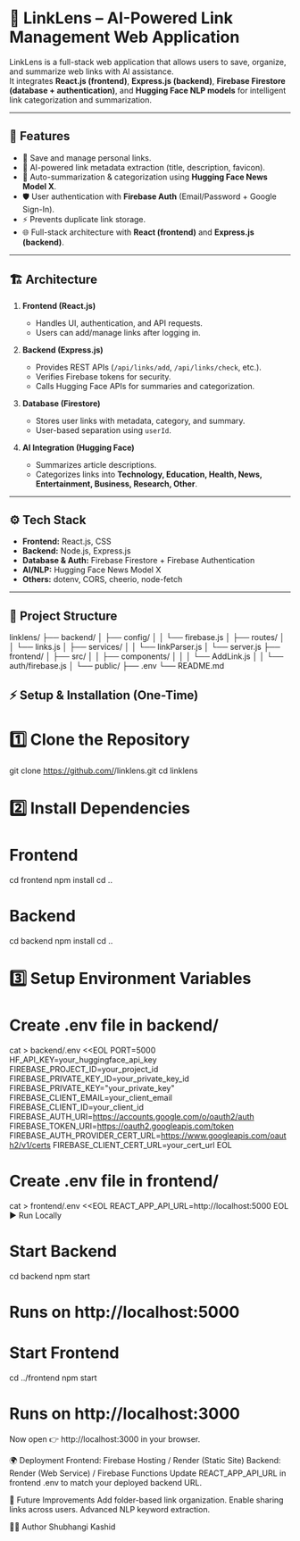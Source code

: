 # 📌 LinkLens – AI-Powered Link Management Web Application

LinkLens is a full-stack web application that allows users to save, organize, and summarize web links with AI assistance.  
It integrates **React.js (frontend)**, **Express.js (backend)**, **Firebase Firestore (database + authentication)**, and **Hugging Face NLP models** for intelligent link categorization and summarization.

---

## 🚀 Features
- 🔗 Save and manage personal links.
- 🤖 AI-powered link metadata extraction (title, description, favicon).
- 📰 Auto-summarization & categorization using **Hugging Face News Model X**.
- 🛡️ User authentication with **Firebase Auth** (Email/Password + Google Sign-In).
- ⚡ Prevents duplicate link storage.
- 🌐 Full-stack architecture with **React (frontend)** and **Express.js (backend)**.

---

## 🏗️ Architecture
1. **Frontend (React.js)**  
   - Handles UI, authentication, and API requests.  
   - Users can add/manage links after logging in.

2. **Backend (Express.js)**  
   - Provides REST APIs (`/api/links/add`, `/api/links/check`, etc.).  
   - Verifies Firebase tokens for security.  
   - Calls Hugging Face APIs for summaries and categorization.

3. **Database (Firestore)**  
   - Stores user links with metadata, category, and summary.  
   - User-based separation using `userId`.

4. **AI Integration (Hugging Face)**  
   - Summarizes article descriptions.  
   - Categorizes links into **Technology, Education, Health, News, Entertainment, Business, Research, Other**.

---

## ⚙️ Tech Stack
- **Frontend:** React.js, CSS  
- **Backend:** Node.js, Express.js  
- **Database & Auth:** Firebase Firestore + Firebase Authentication  
- **AI/NLP:** Hugging Face News Model X  
- **Others:** dotenv, CORS, cheerio, node-fetch  

---

## 📂 Project Structure
linklens/
├── backend/
│ ├── config/
│ │ └── firebase.js
│ ├── routes/
│ │ └── links.js
│ ├── services/
│ │ └── linkParser.js
│ └── server.js
├── frontend/
│ ├── src/
│ │ ├── components/
│ │ │ └── AddLink.js
│ │ └── auth/firebase.js
│ └── public/
├── .env
└── README.md


## ⚡ Setup & Installation (One-Time)

# 1️⃣ Clone the Repository
git clone https://github.com/<your-username>/linklens.git
cd linklens

# 2️⃣ Install Dependencies
# Frontend
cd frontend
npm install
cd ..

# Backend
cd backend
npm install
cd ..

# 3️⃣ Setup Environment Variables
# Create .env file in backend/
cat > backend/.env <<EOL
PORT=5000
HF_API_KEY=your_huggingface_api_key
FIREBASE_PROJECT_ID=your_project_id
FIREBASE_PRIVATE_KEY_ID=your_private_key_id
FIREBASE_PRIVATE_KEY="your_private_key"
FIREBASE_CLIENT_EMAIL=your_client_email
FIREBASE_CLIENT_ID=your_client_id
FIREBASE_AUTH_URI=https://accounts.google.com/o/oauth2/auth
FIREBASE_TOKEN_URI=https://oauth2.googleapis.com/token
FIREBASE_AUTH_PROVIDER_CERT_URL=https://www.googleapis.com/oauth2/v1/certs
FIREBASE_CLIENT_CERT_URL=your_cert_url
EOL

# Create .env file in frontend/
cat > frontend/.env <<EOL
REACT_APP_API_URL=http://localhost:5000
EOL
▶️ Run Locally

# Start Backend
cd backend
npm start
# Runs on http://localhost:5000

# Start Frontend
cd ../frontend
npm start
# Runs on http://localhost:3000
Now open 👉 http://localhost:3000 in your browser.

🌍 Deployment
Frontend: Firebase Hosting / Render (Static Site)
Backend: Render (Web Service) / Firebase Functions
Update REACT_APP_API_URL in frontend .env to match your deployed backend URL.

📌 Future Improvements
Add folder-based link organization.
Enable sharing links across users.
Advanced NLP keyword extraction.

👩‍💻 Author
Shubhangi Kashid



